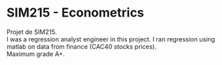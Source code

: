 # SIM215 - Econometrics
Projet de SIM215. 
<br>
I was a regression analyst engineer in this project. I ran regression using matlab on data from finance (CAC40 stocks prices). <br>
Maximum grade A+. 
